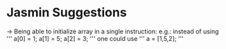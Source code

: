 # Jasmin Suggestions
-> Being able to initialize array in a single instruction:
    e.g.: instead of using
    '''
    a[0] = 1; a[1] = 5; a[2] = 3;
    '''
    one could use
    '''
    a = [1,5,2];
    '''

